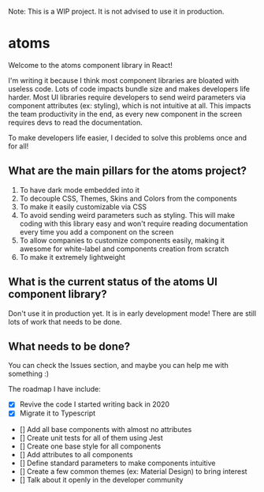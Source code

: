Note: This is a WIP project. It is not advised to use it in production.

# atoms
Welcome to the atoms component library in React!

I'm writing it because I think most component libraries are bloated with useless code. Lots of code impacts bundle size and makes developers life harder. Most UI libraries require developers to send weird parameters via component attributes (ex: styling), which is not intuitive at all. This impacts the team productivity in the end, as every new component in the screen requires devs to read the documentation.

To make developers life easier, I decided to solve this problems once and for all!

## What are the main pillars for the atoms project?
1. To have dark mode embedded into it
2. To decouple CSS, Themes, Skins and Colors from the components
3. To make it easily customizable via CSS
4. To avoid sending weird parameters such as styling. This will make coding with this library easy and won't require reading documentation every time you add a component on the screen
5. To allow companies to customize components easily, making it awesome for white-label and components creation from scratch
6. To make it extremely lightweight

## What is the current status of the atoms UI component library?
Don't use it in production yet. It is in early development mode! There are still lots of work that needs to be done.

## What needs to be done?
You can check the Issues section, and maybe you can help me with something :)

The roadmap I have include:
- [X] Revive the code I started writing back in 2020
- [X] Migrate it to Typescript
- [] Add all base components with almost no attributes
- [] Create unit tests for all of them using Jest
- [] Create one base style for all components
- [] Add attributes to all components
- [] Define standard parameters to make components intuitive
- [] Create a few common themes (ex: Material Design) to bring interest
- [] Talk about it openly in the developer community

